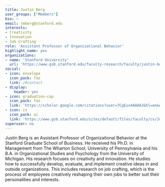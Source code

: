 ```yaml
---
title: Justin Berg
user_groups: ["Members"]
bio: ~
email: jmberg@stanford.edu
interests:
- Creativity
- Innovation
- Job Crafting
role: 'Assistant Professor of Organizational Behavior'
highlight_name: yes
organizations:
- name: 'Stanford University'
  url: 'https://www.gsb.stanford.edu/faculty-research/faculty/justin-berg'
social:
- icon: envelope
  icon_pack: fas
  link: /#contact
- display:
    header: yes
- icon: graduation-cap
  icon_pack: fas
  link: 'https://scholar.google.com/citations?user=7CgEux4AAAAJ&hl=en&oi=ao'
- icon: cv
  icon_pack: ai
  link: 'https://www.gsb.stanford.edu/sites/default/files/faculty/cv/Justin%20Berg%20CV_May6_2022.pdf'
superuser: no
---
```


Justin Berg is an Assistant Professor of Organizational Behavior at the Stanford Graduate School of Business. He received his Ph.D. in Management from The Wharton School, University of Pennsylvania and his B.A. in Organizational Studies and Psychology from the University of Michigan. His research focuses on creativity and innovation. He studies how to successfully develop, evaluate, and implement creative ideas in and outside organizations. This includes research on job crafting, which is the process of employees creatively reshaping their own jobs to better suit their personalities and interests. 